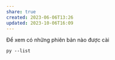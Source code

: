 ```yaml
---
share: true
created: 2023-06-06T13:26
updated: 2023-10-06T16:09
---
```

Để xem có những phiên bản nào được cài
```
py --list
```
